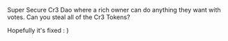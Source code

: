 Super Secure Cr3 Dao where a rich owner can do anything they want with votes. Can you steal all of the Cr3 Tokens?

Hopefully it's fixed : )
